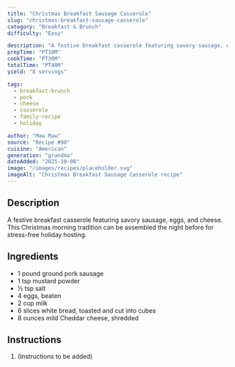 ```yaml
---
title: "Christmas Breakfast Sausage Casserole"
slug: "christmas-breakfast-sausage-casserole"
category: "Breakfast & Brunch"
difficulty: "Easy"

description: "A festive breakfast casserole featuring savory sausage, eggs, and cheese. This Christmas morning tradition can be assembled the night before for stress-free holiday hosting."
prepTime: "PT10M"
cookTime: "PT30M"
totalTime: "PT40M"
yield: "8 servings"

tags:
  - breakfast-brunch
  - pork
  - cheese
  - casserole
  - family-recipe
  - holiday

author: "Maw Maw"
source: "Recipe #90"
cuisine: "American"
generation: "grandma"
dateAdded: "2025-10-08"
image: "/images/recipes/placeholder.svg"
imageAlt: "Christmas Breakfast Sausage Casserole recipe"
---
```


## Description

A festive breakfast casserole featuring savory sausage, eggs, and cheese. This Christmas morning tradition can be assembled the night before for stress-free holiday hosting.

## Ingredients

- 1 pound ground pork sausage
- 1 tsp mustard powder
- ½ tsp salt
- 4 eggs, beaten
- 2 cup milk
- 6 slices white bread, toasted and cut into cubes
- 8 ounces mild Cheddar cheese, shredded

## Instructions

1. (Instructions to be added)